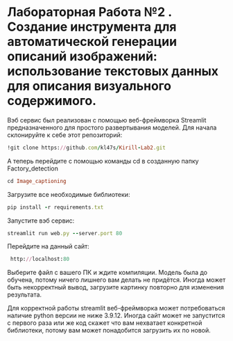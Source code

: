 # Лабораторная Работа №2 . Создание инструмента для автоматической генерации описаний изображений: использование текстовых данных для описания визуального содержимого.
Вэб сервис был реализован  с помощью веб-фреймворка Streamlit предназначенного для простого развертывания моделей.
Для начала склонируйте к себе этот репозиторий:
```Ruby
!git clone https://github.com/kl47s/Kirill-Lab2.git
```
А теперь перейдите с помощью команды cd в созданную папку Factory_detection
```Ruby
cd Image_captioning
```
Загрузите все необходимые библиотеки:
```Ruby
pip install -r requirements.txt
```
Запустите вэб сервис:
```Ruby
streamlit run web.py --server.port 80
```
Перейдите на данный сайт:
```Ruby
 http://localhost:80
```
Выберите файл с вашего ПК и ждите компиляции.
Модель была до обучена, потому ничего лишнего вам делать не придётся. Иногда может быть некорректный вывод, загрузите картинку повторно для изменения результата.

Для корректной работы streamlit веб-фреймворка может потребоваться наличие python версии не ниже 3.9.12.
Иногда сайт может не запустится с первого раза или же код скажет что вам нехватает конкретной библиотеки, потому вам может понадобится загрузить их по новой.
